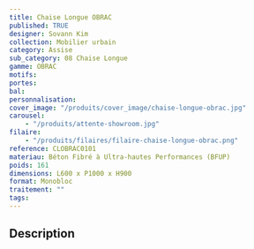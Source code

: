 ```yaml
---
title: Chaise Longue OBRAC
published: TRUE
designer: Sovann Kim
collection: Mobilier urbain
category: Assise
sub_category: 08 Chaise Longue
gamme: OBRAC
motifs:
portes:
bal:
personnalisation:
cover_image: "/produits/cover_image/chaise-longue-obrac.jpg"
carousel:
    - "/produits/attente-showroom.jpg"
filaire:
    - "/produits/filaires/filaire-chaise-longue-obrac.png"
reference: CLOBRAC0101
materiau: Béton Fibré à Ultra-hautes Performances (BFUP)
poids: 161
dimensions: L600 x P1000 x H900
format: Monobloc
traitement: ""
tags:
---
```


## Description
